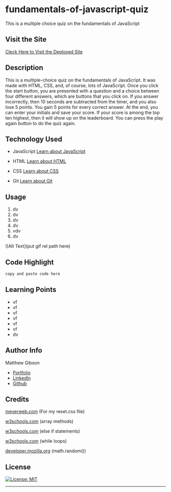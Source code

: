# fundamentals-of-javascript-quiz

This is a multiple choice quiz on the fundamentals of JavaScript

## Visit the Site

[Cleck Here to Visit the Deployed Site](https://ohsweetwampum.github.io/fundamentals-of-javascript-quiz/)

## Description

This is a multiple-choice quiz on the fundamentals of JavaScript. It was made with HTML, CSS, and, of course, lots of JavaScript. Once you click the start button, you are presented with a question and a choice between four different answers, which are buttons that you click on. If you answer incorrectly, then 10 seconds are subtracted from the timer, and you also lose 5 points. You gain 5 points for every correct answer. At the end, you can enter your initials and save your score. If your score is among the top ten highest, then it will show up on the leaderboard. You can press the play again button to do the quiz again.

## Technology Used

- JavaScript
  [Learn about JavaScript](https://developer.mozilla.org/en-US/docs/Web/JavaScript)

- HTML
  [Learn about HTML](https://developer.mozilla.org/en-US/docs/Web/HTML)

- CSS
  [Learn about CSS](https://developer.mozilla.org/en-US/docs/Web/CSS)

- Git
  [Learn about Git](https://git-scm.com/)

## Usage

1. dv
2. dv
3. dv
4. dv
5. vdv
6. dv

![Alt Text](put gif rel path here)

## Code Highlight

```JavaScript
copy and paste code here

```

## Learning Points

- vf
- vf
- vf
- vf
- vf
- vf
- dv

## Author Info

Matthew Gibson

- [Portfolio](https://github.com/ohSweetWampum)
- [LinkedIn](https://www.linkedin.com/in/matthew-gibson-6b9b12237/)
- [Github](https://github.com/ohSweetWampum)

## Credits

[meyerweb.com](https://meyerweb.com/eric/tools/css/reset/)
(For my reset.css file)

[w3schools.com](https://www.w3schools.com/js/js_array_methods.asp)
(array methods)

[w3schools.com](https://www.w3schools.com/js/js_if_else.asp)
(else if statements)

[w3schools.com](https://www.w3schools.com/js/js_loop_while.asp)
(while loops)

[developer.mozilla.org](https://developer.mozilla.org/en-US/docs/Web/JavaScript/Reference/Global_Objects/Math/random)
(math.random())

## License

[![License: MIT](https://img.shields.io/badge/License-MIT-yellow.svg)](https://opensource.org/licenses/MIT)

---

```

```
